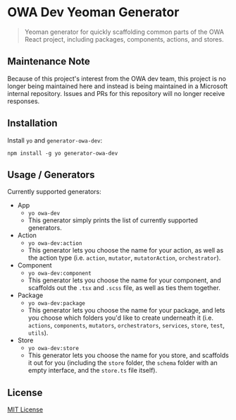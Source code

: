 # OWA Dev Yeoman Generator
> Yeoman generator for quickly scaffolding common parts of the OWA React project, including packages, components, actions, and stores.

## Maintenance Note
Because of this project's interest from the OWA dev team, this project is no longer being maintained here and instead is being maintained in a Microsoft internal repository. Issues and PRs for this repository will no longer receive responses.

## Installation

Install `yo` and `generator-owa-dev`:
```
npm install -g yo generator-owa-dev
```

## Usage / Generators

Currently supported generators:
- App
    - `yo owa-dev`
    - This generator simply prints the list of currently supported generators.
- Action
    - `yo owa-dev:action`
    - This generator lets you choose the name for your action, as well as the action type (i.e. `action`, `mutator`, `mutatorAction`, `orchestrator`).
- Component
    - `yo owa-dev:component`
    - This generator lets you choose the name for your component, and scaffolds out the `.tsx` and `.scss` file, as well as ties them together.
- Package
    - `yo owa-dev:package`
    - This generator lets you choose the name for your package, and lets you choose which folders you'd like to create underneath it (i.e. `actions`, `components`, `mutators`, `orchestrators`, `services`, `store`, `test`, `utils`).
- Store
    - `yo owa-dev:store`
    - This generator lets you choose the name for you store, and scaffolds it out for you (including the `store` folder, the `schema` folder with an empty interface, and the `store.ts` file itself).

## License
[MIT License](https://github.com/martellaj/generator-owa-dev/blob/master/LICENSE)
